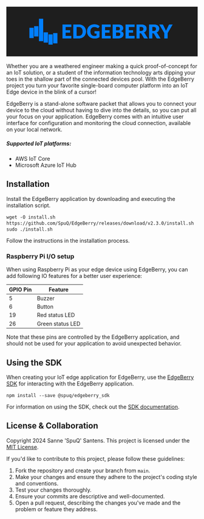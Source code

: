 ![EdgeBerry](brand/EdgeBerry_banner.png)

Whether you are a weathered engineer making a quick proof-of-concept for an IoT solution, or a student of the information technology arts dipping your toes in the shallow part of the connected devices pool. With the EdgeBerry project you turn your favorite single-board computer platform into an IoT Edge device in the blink of a cursor!

EdgeBerry is a stand-alone software packet that allows you to connect your device to the cloud without having to dive into the details, so you can put all your focus on your application. EdgeBerry comes with an intuitive user interface for configuration and monitoring the cloud connection, available on your local network.

##### Supported IoT platforms:
- AWS IoT Core
- Microsoft Azure IoT Hub

## Installation
Install the EdgeBerry application by downloading and executing the installation script.
```
wget -O install.sh https://github.com/SpuQ/EdgeBerry/releases/download/v2.3.0/install.sh
sudo ./install.sh
```
Follow the instructions in the installation process.

### Raspberry Pi I/O setup
When using Raspberry Pi as your edge device using EdgeBerry, you can add following IO features for a better user experience:

| GPIO Pin | Feature          |
|----------|------------------|
| 5        | Buzzer           |
| 6        | Button           |
| 19       | Red status LED   |
| 26       | Green status LED |

Note that these pins are controlled by the EdgeBerry application, and should not be used for your application to avoid unexpected behavior.

## Using the SDK
When creating your IoT edge application for EdgeBerry, use the [EdgeBerry SDK](https://github.com/SpuQ/EdgeBerry-SDK) for interacting with the EdgeBerry application.

```
npm install --save @spuq/edgeberry_sdk
```
For information on using the SDK, check out the [SDK documentation](https://github.com/SpuQ/EdgeBerry-SDK?tab=readme-ov-file#readme).

## License & Collaboration
Copyright 2024 Sanne 'SpuQ' Santens. This project is licensed under the [MIT License](LICENSE.txt).

If you'd like to contribute to this project, please follow these guidelines:
1. Fork the repository and create your branch from `main`.
2. Make your changes and ensure they adhere to the project's coding style and conventions.
3. Test your changes thoroughly.
4. Ensure your commits are descriptive and well-documented.
5. Open a pull request, describing the changes you've made and the problem or feature they address.